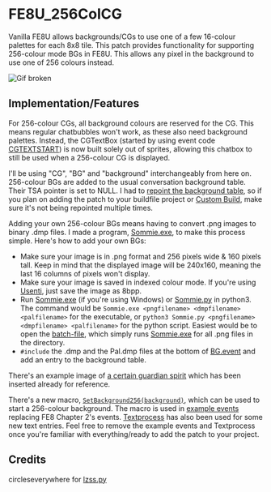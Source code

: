 # FE8U_256ColCG
Vanilla FE8U allows backgrounds/CGs to use one of a few 16-colour palettes for each 8x8 tile. This patch provides functionality for supporting 256-colour mode BGs in FE8U. This allows any pixel in the background to use one of 256 colours instead.

![Gif broken](https://i.imgur.com/T7o3aHD.gif)

## Implementation/Features
For 256-colour CGs, all background colours are reserved for the CG. This means regular chatbubbles won't work, as these also need background palettes. Instead, the CGTextBox (started by using event code [CGTEXTSTART](https://github.com/StanHash/EAStandardLibrary/blob/experimental/Language%20Raws/FE8/Scene-Text.txt#L83)) is now built solely out of sprites, allowing this chatbox to still be used when a 256-colour CG is displayed.

I'll be using "CG", "BG" and "background" interchangeably from here on. 256-colour BGs are added to the usual conversation background table. Their TSA pointer is set to NULL. I had to [repoint the background table](gfx/BG/BG.event), so if you plan on adding the patch to your buildfile project or [Custom Build](https://dw.ngmansion.xyz/doku.php?id=en:en:guide:febuildergba:skillsystems_custombuild), make sure it's not being repointed multiple times.

Adding your own 256-colour BGs means having to convert .png images to binary .dmp files. I made a program, [Sommie.exe](gfx/BG/Sommie.exe), to make this process simple. Here's how to add your own BGs:
- Make sure your image is in .png format and 256 pixels wide & 160 pixels tall. Keep in mind that the displayed image will be 240x160, meaning the last 16 columns of pixels won't display.
- Make sure your image is saved in indexed colour mode. If you're using [Usenti](https://www.coranac.com/projects/usenti/), just save the image as 8bpp.
- Run [Sommie.exe](gfx/BG/Sommie.exe) (if you're using Windows) or [Sommie.py](gfx/BG/Sommie.py) in python3. The command would be `Sommie.exe <pngfilename> <dmpfilename> <palfilename>` for the executable, or `python3 Sommie.py <pngfilename> <dmpfilename> <palfilename>` for the python script. Easiest would be to open the [batch-file](gfx/BG/SommieAll.bat), which simply runs [Sommie.exe](gfx/BG/Sommie.exe) for all .png files in the directory.
- `#include` the .dmp and the Pal.dmp files at the bottom of [BG.event](gfx/BG/BG.event) and add an entry to the background table.

There's an example image of [a certain guardian spirit](gfx/BG/Sommie.png) which has been inserted already for reference.

There's a new macro, [`SetBackground256(background)`](events/background.event), which can be used to start a 256-colour background. The macro is used in [example events](events/2.event) replacing FE8 Chapter 2's events. [Textprocess](text/text-process-classic.exe) has also been used for some new text entries. Feel free to remove the example events and Textprocess once you're familiar with everything/ready to add the patch to your project.

## Credits

circleseverywhere for [lzss.py](https://www.dropbox.com/sh/xe3bk2tn87zboif/AACTeniihbt-NQWrTpn6F5OSa?dl=0&preview=lzss.py)